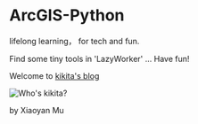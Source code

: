 # ArcGIS-Python

lifelong learning， for tech and fun. 

Find some tiny tools in 'LazyWorker' ...
Have fun!



Welcome to [kikita's blog](http://kikitamap.com)

![Who's kikita?](http://kikitamap.com/images/kikitaHD.jpg)



by Xiaoyan Mu
